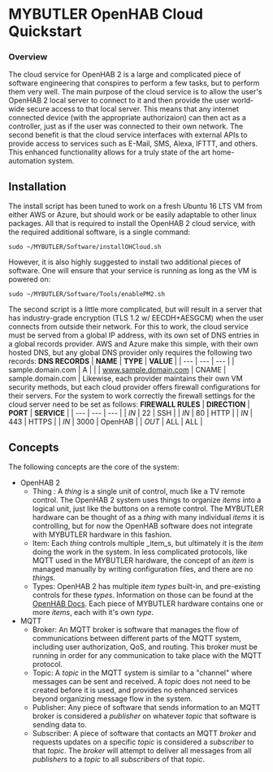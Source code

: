 # MYBUTLER OpenHAB Cloud Quickstart

### Overview
The cloud service for OpenHAB 2 is a large and complicated piece of software engineering that conspires to perform a few tasks, but to perform them very well. The main purpose of the cloud service is to allow the user's OpenHAB 2 local server to connect to it and then provide the user world-wide secure access to that local server. This means that any internet connected device (with the appropriate authorizaion) can then act as a controller, just as if the user was connected to their own network. The second benefit is that the cloud service interfaces with external APIs to provide access to services such as E-Mail, SMS, Alexa, IFTTT, and others. This enhanced functionality allows for a truly state of the art home-automation system.

## Installation
The install script has been tuned to work on a fresh Ubuntu 16 LTS VM from either AWS or Azure, but should work or be easily adaptable to other linux packages. All that is required to install the OpenHAB 2 cloud service, with the required additional software, is a single command:
````
sudo ~/MYBUTLER/Software/installOHCloud.sh
````
However, it is also highly suggested to install two additional pieces of software. One will ensure that your service is running as long as the VM is powered on:
````
sudo ~/MYBUTLER/Software/Tools/enablePM2.sh
````
The second script is a little more complicated, but will result in a server that has industry-grade encryption (TLS 1.2 w/ EECDH+AESGCM) when the user connects from outside their network. For this to work, the cloud service must be served from a global IP address, with its own set of DNS entries in a global records provider. AWS and Azure make this simple, with their own hosted DNS, but any global DNS provider only requires the following two records:
__DNS RECORDS__
| __NAME__ | __TYPE__ | __VALUE__ |
| --- | --- | --- |
| sample.domain.com | A | <SERVER IP> |
| www.sample.domain.com | CNAME | sample.domain.com |
Likewise, each provider maintains their own VM security methods, but each cloud provider offers firewall configurations for their servers. For the system to work correctly the firewall settings for the cloud server need to be set as follows:
__FIREWALL RULES__
| __DIRECTION__ | __PORT__ | __SERVICE__ |
| --- | --- | --- |
| _IN_ | 22 | SSH |
| _IN_ | 80 | HTTP |
| _IN_ | 443 | HTTPS |
| _IN_ | 3000 | OpenHAB |
| _OUT_ | ALL | ALL |

## Concepts
The following concepts are the core of the system:
  - OpenHAB 2
    - Thing : A _thing_ is a single unit of control, much like a TV remote control. The OpenHAB 2 system uses things to organize _items_ into a logical unit, just like the buttons on a remote control. The MYBUTLER hardware can be thought of as a _thing_ with many individual _items_ it is controlling, but for now the OpenHAB software does not integrate with MYBUTLER hardware in this fashion.
    - Item: Each _thing_ controls multiple _item_s, but ultimately it is the _item_ doing the work in the system. In less complicated protocols, like MQTT used in the MYBUTLER hardware, the concept of an _item_ is managed manually by writing configuration files, and there are no _things_.
    - Types: OpenHAB 2 has multiple _item_ _types_ built-in, and pre-existing controls for these _types_. Information on those can be found at the [OpenHAB Docs](http://docs.openhab.org/concepts/items.html). Each piece of MYBUTLER hardware contains one or more _items_, each with it's own _type_.
  - MQTT
    - Broker: An MQTT broker is software that manages the flow of communications between different parts of the MQTT system, including user authorization, QoS, and routing. This broker must be running in order for any communication to take place with the MQTT protocol.
    - Topic: A _topic_ in the MQTT system is similar to a "channel" where messages can be sent and received. A _topic_ does not need to be created before it is used, and provides no enhanced services beyond organizing message flow in the system.
    - Publisher: Any piece of software that sends information to an MQTT broker is considered a _publisher_ on whatever _topic_ that software is sending data to.
    - Subscriber: A piece of software that contacts an MQTT _broker_ and requests updates on a specific _topic_ is considered a _subscriber_ to that _topic_. The _broker_ will attempt to deliver all messages from all _publishers_ to a _topic_ to all _subscribers_ of that _topic_.